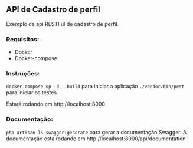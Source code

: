## API de Cadastro de perfil
Exemplo de api RESTFul de cadastro de perfil.

### Requisitos:

- Docker
- Docker-compose

### Instruções:

```docker-compose up -d --build``` para iniciar a aplicação
```./vendor/bin/pest``` para iniciar os testes

Estará rodando em http://localhost:8000

### Documentação:
```php artisan l5-swagger:generate``` para gerar a documentação Swagger.
A documentação esta rodando em http://localhost:8000/api/documentation




